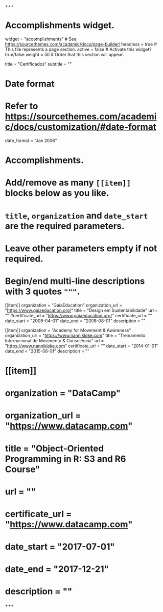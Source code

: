 +++
# Accomplishments widget.
widget = "accomplishments"  # See https://sourcethemes.com/academic/docs/page-builder/
headless = true  # This file represents a page section.
active = false  # Activate this widget? true/false
weight = 50  # Order that this section will appear.

title = "Certificados"
subtitle = ""

# Date format
#   Refer to https://sourcethemes.com/academic/docs/customization/#date-format
date_format = "Jan 2006"

# Accomplishments.
#   Add/remove as many `[[item]]` blocks below as you like.
#   `title`, `organization` and `date_start` are the required parameters.
#   Leave other parameters empty if not required.
#   Begin/end multi-line descriptions with 3 quotes `"""`.

[[item]]
  organization = "GaiaEducation"
  organization_url = "https://www.gaiaeducation.org/"
  title = "Design em Sustentabilidade"
  url = ""
  #certificate_url = "https://www.gaiaeducation.org/"
  certificate_url = ""
  date_start = "2008-04-01"
  date_end = "2008-08-01"
  description = ""

[[item]]
  organization = "Academy for Movement & Awareness"
  organization_url = "https://www.nannikloke.com"
  title = "Treinamento Internacional de Movimento & Consciência"
  url = "https://www.nannikloke.com"
  certificate_url = ""
  date_start = "2014-01-01"
  date_end = "2015-08-01"
  description = ""
  
# [[item]]
#   organization = "DataCamp"
#   organization_url = "https://www.datacamp.com"
#   title = "Object-Oriented Programming in R: S3 and R6 Course"
#   url = ""
#   certificate_url = "https://www.datacamp.com"
#   date_start = "2017-07-01"
#   date_end = "2017-12-21"
#   description = ""

+++
